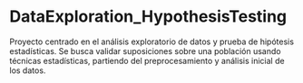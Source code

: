 # DataExploration_HypothesisTesting
Proyecto centrado en el análisis exploratorio de datos y prueba de hipótesis estadísticas. Se busca validar suposiciones sobre una población usando técnicas estadísticas, partiendo del preprocesamiento y análisis inicial de los datos.
